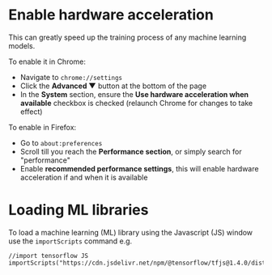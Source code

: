 # Enable hardware acceleration
This can greatly speed up the training process of any machine learning models.

To enable it in Chrome:
* Navigate to `chrome://settings`
* Click the **Advanced ▼** button at the bottom of the page
* In the **System** section, ensure the **Use hardware acceleration when available** checkbox is checked (relaunch Chrome for changes to take effect)

To enable in Firefox:
- Go to `about:preferences`
- Scroll till you reach the **Performance section**, or simply search for "performance"
- Enable **recommended performance settings**, this will enable hardware acceleration if and when it is available


# Loading ML libraries

To load a machine learning (ML) library using the Javascript (JS) window use the `importScripts` command e.g.

```
//import tensorflow JS
importScripts("https://cdn.jsdelivr.net/npm/@tensorflow/tfjs@1.4.0/dist/tf.min.js");
```
